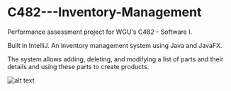# C482---Inventory-Management
Performance assessment project for WGU's C482 - Software I.

Built in IntelliJ. An inventory management system using Java and JavaFX.

The system allows adding, deleting, and modifying a list of parts and their details and using these parts to create products.

![alt text](https://github.com/bcrew1375/C482-InventoryManagement/blob/master/InventoryManagement.png?raw=true)
